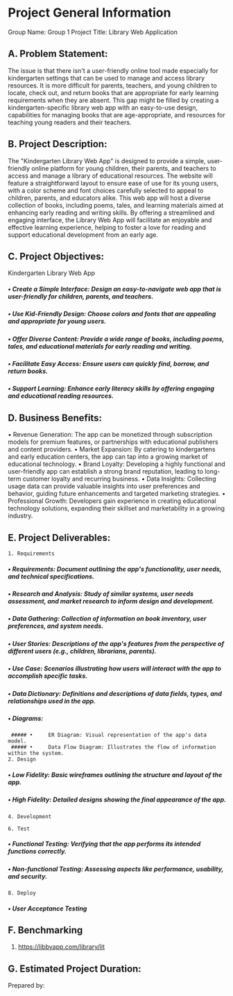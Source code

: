 # Project General Information

Group Name: Group 1
Project Title: Library Web Application

## A. Problem Statement:
The issue is that there isn't a user-friendly online tool made especially for kindergarten settings that can be used to manage and access library resources. It is more difficult for parents, teachers, and young children to locate, check out, and return books that are appropriate for early learning requirements when they are absent. This gap might be filled by creating a kindergarten-specific library web app with an easy-to-use design, capabilities for managing books that are age-appropriate, and resources for teaching young readers and their teachers.

## B. Project Description:
The "Kindergarten Library Web App" is designed to provide a simple, user-friendly online platform for young children, their parents, and teachers to access and manage a library of educational resources. The website will feature a straightforward layout to ensure ease of use for its young users, with a color scheme and font choices carefully selected to appeal to children, parents, and educators alike. This web app will host a diverse collection of books, including poems, tales, and learning materials aimed at enhancing early reading and writing skills. By offering a streamlined and engaging interface, the Library Web App will facilitate an enjoyable and effective learning experience, helping to foster a love for reading and support educational development from an early age.

## C. Project Objectives:
Kindergarten Library Web App
##### •	Create a Simple Interface: Design an easy-to-navigate web app that is user-friendly for children, parents, and teachers.
##### •	Use Kid-Friendly Design: Choose colors and fonts that are appealing and appropriate for young users.
##### •	Offer Diverse Content:  Provide a wide range of books, including poems, tales, and educational materials for early reading and writing.
##### •	Facilitate Easy Access: Ensure users can quickly find, borrow, and return books.
##### •	Support Learning: Enhance early literacy skills by offering engaging and educational reading resources.

## D. Business Benefits:
•	Revenue Generation: The app can be monetized through subscription models for premium features, or partnerships with educational publishers and content providers.
•	Market Expansion: By catering to kindergartens and early education centers, the app can tap into a growing market of educational technology.
•	Brand Loyalty: Developing a highly functional and user-friendly app can establish a strong brand reputation, leading to long-term customer loyalty and recurring business.
•	Data Insights: Collecting usage data can provide valuable insights into user preferences and behavior, guiding future enhancements and targeted marketing strategies.
•	Professional Growth: Developers gain experience in creating educational technology solutions, expanding their skillset and marketability in a growing industry.

## E. Project Deliverables:
    1. Requirements
##### •	Requirements: Document outlining the app's functionality, user needs, and technical specifications.
##### •	Research and Analysis: Study of similar systems, user needs assessment, and market research to inform design and development.
##### •	Data Gathering: Collection of information on book inventory, user preferences, and system needs.
##### •	User Stories: Descriptions of the app's features from the perspective of different users (e.g., children, librarians, parents).
##### •	Use Case: Scenarios illustrating how users will interact with the app to accomplish specific tasks.
##### •	Data Dictionary: Definitions and descriptions of data fields, types, and relationships used in the app.
##### •   Diagrams:
	 ##### •     ER Diagram: Visual representation of the app's data model.
	 ##### •     Data Flow Diagram: Illustrates the flow of information within the system.
	2. Design
##### •	Low Fidelity: Basic wireframes outlining the structure and layout of the app.
##### •	High Fidelity: Detailed designs showing the final appearance of the app.
    
    4. Development      
    
    6. Test
##### •	Functional Testing: Verifying that the app performs its intended functions correctly.
##### •	Non-functional Testing: Assessing aspects like performance, usability, and security.
    
    8. Deploy
##### • User Acceptance Testing

## F. Benchmarking
  1. https://libbyapp.com/library/lit

## G. Estimated Project Duration:


Prepared by:
